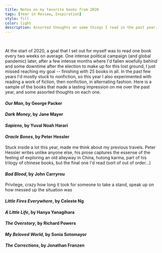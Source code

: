 ```yaml
---
title: Notes on my favorite books from 2020
tags: [Year in Review, Inspiration]
style: fill
color: light
description: Assorted thoughts on some things I read in the past year.
---
```


<br>

At the start of 2020, a goal that I set out for myself was to read one book every two weeks on average. One intense political campaign (and global pandemic) later, after a few intense months where I'd fallen woefully behind and some downtime after the election to make up for this lost ground, I just missed reaching my goal -- finishing with 25 books in all. In the past few years I'd mostly stuck to nonfiction, so this year I also experimented with reading a work of fiction, then nonfiction, in alternating fashion. Here is a sample of the books that made a lasting impression on me over the past year, and some assorted thoughts on each one.


#### _Our Man_, by George Packer

#### _Dark Money_, by Jane Mayer

#### _Sapiens_, by Yuval Noah Harari

#### _Oracle Bones_, by Peter Hessler
Stuck inside a lot this year, made me think about my previous travels. Peter Hessler writes unlike anyone else, his prose captures the essense of the feeling of exploring an old alleyway in China, hutong karma, part of his trilogy of chinese books, but the final one I'd read (sort of out of order...)

#### _Bad Blood_, by John Carryrou
Privilege, crazy how long it took for someone to take a stand, speak up on how messed up the situation was


#### _Little Fires Everywhere_, by Celeste Ng

#### _A Little Life_, by Hanya Yanagihara

#### _The Overstory_, by Richard Powers

#### _My Beloved World_, by Sonia Sotomayor

#### _The Corrections_, by Jonathan Franzen